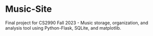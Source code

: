 # Music-Site
Final project for CS2990 Fall 2023 - Music storage, organization, and analysis tool using Python-Flask, SQLite, and matplotlib.
